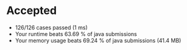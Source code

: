 # Accepted

- 126/126 cases passed (1 ms)
- Your runtime beats 63.69 % of java submissions
- Your memory usage beats 69.24 % of java submissions (41.4 MB)
